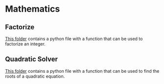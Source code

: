 # Mathematics

## Factorize

[This folder](./Factorize/) contains a python file with a function that can
be used to factorize an integer.

## Quadratic Solver

[This folder](./QuadraticSolver/) contains a python file with a function that
can be used to find the roots of a quadratic equation.